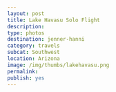 ```yaml
---
layout: post
title: Lake Havasu Solo Flight
description: 
type: photos
destination: jenner-hanni
category: travels
subcat: Southwest
location: Arizona
image: /img/thumbs/lakehavasu.png
permalink: 
publish: yes
---
```


<p><a href="https://jenner.smugmug.com/photos/i-3cNRnrW/0/M/i-3cNRnrW-M.jpg">
<img src="https://jenner.smugmug.com/photos/i-3cNRnrW/0/M/i-3cNRnrW-Ti.jpg" alt=""></a></p>

<p><a href="https://jenner.smugmug.com/photos/i-Prkbv7F/0/M/i-Prkbv7F-M.jpg">
<img src="https://jenner.smugmug.com/photos/i-Prkbv7F/0/M/i-Prkbv7F-Ti.jpg" alt=""></a></p>

<p><a href="https://jenner.smugmug.com/photos/i-hC5j3H2/0/M/i-hC5j3H2-M.jpg">
<img src="https://jenner.smugmug.com/photos/i-hC5j3H2/0/M/i-hC5j3H2-Ti.jpg" alt=""></a></p>

<p><a href="https://jenner.smugmug.com/photos/i-9H9QcDB/0/M/i-9H9QcDB-M.jpg">
<img src="https://jenner.smugmug.com/photos/i-9H9QcDB/0/M/i-9H9QcDB-Ti.jpg" alt=""></a></p>

<p><a href="https://jenner.smugmug.com/photos/i-vrtTCxP/0/M/i-vrtTCxP-M.jpg">
<img src="https://jenner.smugmug.com/photos/i-vrtTCxP/0/M/i-vrtTCxP-Ti.jpg" alt=""></a></p>

<p><a href="https://jenner.smugmug.com/photos/i-5h8vrgw/0/M/i-5h8vrgw-M.jpg">
<img src="https://jenner.smugmug.com/photos/i-5h8vrgw/0/M/i-5h8vrgw-Ti.jpg" alt=""></a></p>

<p><a href="https://jenner.smugmug.com/photos/i-kck6Cb7/0/M/i-kck6Cb7-M.jpg">
<img src="https://jenner.smugmug.com/photos/i-kck6Cb7/0/M/i-kck6Cb7-Ti.jpg" alt=""></a></p>

<p><a href="https://jenner.smugmug.com/photos/i-bR77gWv/0/M/i-bR77gWv-M.jpg">
<img src="https://jenner.smugmug.com/photos/i-bR77gWv/0/M/i-bR77gWv-Ti.jpg" alt=""></a></p>

<p><a href="https://jenner.smugmug.com/photos/i-jKrWks6/0/M/i-jKrWks6-M.jpg">
<img src="https://jenner.smugmug.com/photos/i-jKrWks6/0/M/i-jKrWks6-Ti.jpg" alt=""></a></p>

<p><a href="https://jenner.smugmug.com/photos/i-QVjdLHz/0/M/i-QVjdLHz-M.jpg">
<img src="https://jenner.smugmug.com/photos/i-QVjdLHz/0/M/i-QVjdLHz-Ti.jpg" alt=""></a></p>

<p><a href="https://jenner.smugmug.com/photos/i-JV7xTQm/0/M/i-JV7xTQm-M.jpg">
<img src="https://jenner.smugmug.com/photos/i-JV7xTQm/0/M/i-JV7xTQm-Ti.jpg" alt=""></a></p>

<p><a href="https://jenner.smugmug.com/photos/i-fzGFJTB/0/M/i-fzGFJTB-M.jpg">
<img src="https://jenner.smugmug.com/photos/i-fzGFJTB/0/M/i-fzGFJTB-Ti.jpg" alt=""></a></p>

<p><a href="https://jenner.smugmug.com/photos/i-hmj44kR/0/M/i-hmj44kR-M.jpg">
<img src="https://jenner.smugmug.com/photos/i-hmj44kR/0/M/i-hmj44kR-Ti.jpg" alt=""></a></p>

<p><a href="https://jenner.smugmug.com/photos/i-BgwChwk/0/M/i-BgwChwk-M.jpg">
<img src="https://jenner.smugmug.com/photos/i-BgwChwk/0/M/i-BgwChwk-Ti.jpg" alt=""></a></p>


